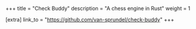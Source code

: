 +++
title = "Check Buddy"
description = "A chess engine in Rust"
weight = 1

[extra]
link_to = "https://github.com/van-sprundel/check-buddy"
+++
